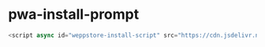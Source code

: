 # pwa-install-prompt

```javascript
<script async id="weppstore-install-script" src="https://cdn.jsdelivr.net/gh/ryxxn/pwa-install-prompt@main/index.js"></script>
```

